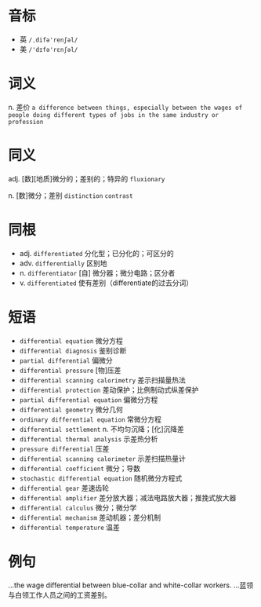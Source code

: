 # 音标

- 英 `/ˌdifə'renʃəl/`
- 美 `/'dɪfə'rɛnʃəl/`

# 词义

n. 差价
`a difference between things, especially between the wages of people doing different types of jobs in the same industry or profession`

# 同义

adj. [数][地质]微分的；差别的；特异的
`fluxionary`

n. [数]微分；差别
`distinction` `contrast`

# 同根

- adj. `differentiated` 分化型；已分化的；可区分的
- adv. `differentially` 区别地
- n. `differentiator` [自] 微分器；微分电路；区分者
- v. `differentiated` 使有差别（differentiate的过去分词）

# 短语

- `differential equation` 微分方程
- `differential diagnosis` 鉴别诊断
- `partial differential` 偏微分
- `differential pressure` [物]压差
- `differential scanning calorimetry` 差示扫描量热法
- `differential protection` 差动保护；比例制动式纵差保护
- `partial differential equation` 偏微分方程
- `differential geometry` 微分几何
- `ordinary differential equation` 常微分方程
- `differential settlement` n. 不均匀沉降；[化]沉降差
- `differential thermal analysis` 示差热分析
- `pressure differential` 压差
- `differential scanning calorimeter` 示差扫描热量计
- `differential coefficient` 微分；导数
- `stochastic differential equation` 随机微分方程式
- `differential gear` 差速齿轮
- `differential amplifier` 差分放大器；减法电路放大器；推挽式放大器
- `differential calculus` 微分；微分学
- `differential mechanism` 差动机器；差分机制
- `differential temperature` 温差

# 例句

...the wage differential between blue-collar and white-collar workers.
…蓝领与白领工作人员之间的工资差别。


